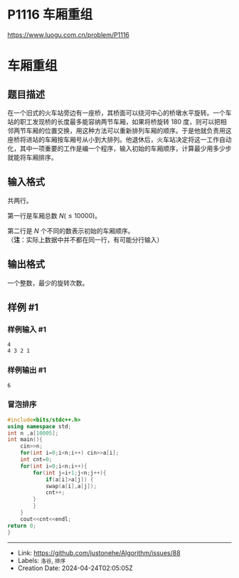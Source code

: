 # P1116 车厢重组

https://www.luogu.com.cn/problem/P1116
# 车厢重组

## 题目描述

在一个旧式的火车站旁边有一座桥，其桥面可以绕河中心的桥墩水平旋转。一个车站的职工发现桥的长度最多能容纳两节车厢，如果将桥旋转 $180$ 度，则可以把相邻两节车厢的位置交换，用这种方法可以重新排列车厢的顺序。于是他就负责用这座桥将进站的车厢按车厢号从小到大排列。他退休后，火车站决定将这一工作自动化，其中一项重要的工作是编一个程序，输入初始的车厢顺序，计算最少用多少步就能将车厢排序。

## 输入格式

共两行。  

第一行是车厢总数 $N( \le 10000)$。
  
第二行是 $N$ 个不同的数表示初始的车厢顺序。  
（**注**：实际上数据中并不都在同一行，有可能分行输入）

## 输出格式

一个整数，最少的旋转次数。

## 样例 #1

### 样例输入 #1

```
4
4 3 2 1
```

### 样例输出 #1

```
6
```
### 冒泡排序
```cpp
#include<bits/stdc++.h>
using namespace std;
int n ,a[10005];
int main(){
	cin>>n;
	for(int i=0;i<n;i++) cin>>a[i];
	int cnt=0;
	for(int i=0;i<n;i++){
		for(int j=i+1;j<n;j++){
			if(a[i]>a[j]) {
			swap(a[i],a[j]);
			cnt++;
		}
		}
	}
	cout<<cnt<<endl;
return 0;
}

```

---

* Link: https://github.com/justonehe/Algorithm/issues/88
* Labels: `洛谷`, `排序`
* Creation Date: 2024-04-24T02:05:05Z
